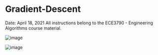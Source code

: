 # Gradient-Descent
Date: April 18, 2021
All instructions belong to the ECE3790 - Engineering Algorithms course material.

![image](https://user-images.githubusercontent.com/73355680/121466557-40c9e400-c97d-11eb-9bca-af2797298eb8.png)

![image](https://user-images.githubusercontent.com/73355680/121466574-44f60180-c97d-11eb-8364-b6a213f8ab6c.png)
